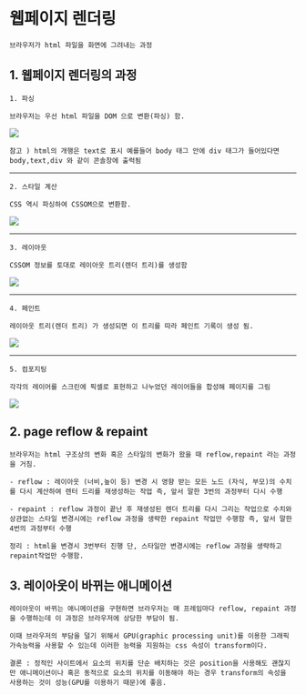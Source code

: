 # 웹페이지 렌더링

    브라우저가 html 파일을 화면에 그려내는 과정

## 1. 웹페이지 렌더링의 과정

    1. 파싱

    브라우저는 우선 html 파일을 DOM 으로 변환(파싱) 함.

<img src="https://paullabworkspace.notion.site/image/https%3A%2F%2Fs3-us-west-2.amazonaws.com%2Fsecure.notion-static.com%2F232ac5cc-6997-49a9-8d1f-0e19b8453ee4%2F%E1%84%89%E1%85%B3%E1%84%8F%E1%85%B3%E1%84%85%E1%85%B5%E1%86%AB%E1%84%89%E1%85%A3%E1%86%BA_2021-11-03_%E1%84%8B%E1%85%A9%E1%84%8C%E1%85%A5%E1%86%AB_10.05.59.png?table=block&id=93ee3cb9-1df5-4481-8a70-7584e0738c50&spaceId=579fe283-28aa-489d-ae65-d683304becfc&width=1710&userId=&cache=v2">

    참고 ) html의 개행은 text로 표시 예를들어 body 태그 안에 div 태그가 들어있다면 body,text,div 와 같이 콘솔창에 출력됨

---

    2. 스타일 계산

    CSS 역시 파싱하여 CSSOM으로 변환함.

<img src="https://paullabworkspace.notion.site/image/https%3A%2F%2Fs3-us-west-2.amazonaws.com%2Fsecure.notion-static.com%2Ff955b3bf-f95e-487f-b003-d8e77c93613c%2F%E1%84%89%E1%85%B3%E1%84%8F%E1%85%B3%E1%84%85%E1%85%B5%E1%86%AB%E1%84%89%E1%85%A3%E1%86%BA_2021-11-03_%E1%84%8B%E1%85%A9%E1%84%8C%E1%85%A5%E1%86%AB_10.07.24.png?table=block&id=e2daf4ee-ab74-4f07-b2b1-354de64c9801&spaceId=579fe283-28aa-489d-ae65-d683304becfc&width=1710&userId=&cache=v2">

---

    3. 레이아웃

    CSSOM 정보를 토대로 레이아웃 트리(렌더 트리)를 생성함

<img src="https://paullabworkspace.notion.site/image/https%3A%2F%2Fs3-us-west-2.amazonaws.com%2Fsecure.notion-static.com%2F7293b40d-02de-472a-ae2d-caf5ae75276c%2F%E1%84%89%E1%85%B3%E1%84%8F%E1%85%B3%E1%84%85%E1%85%B5%E1%86%AB%E1%84%89%E1%85%A3%E1%86%BA_2021-11-03_%E1%84%8B%E1%85%A9%E1%84%8C%E1%85%A5%E1%86%AB_10.10.08.png?table=block&id=0cc4f37c-162e-4183-9153-8c793e092838&spaceId=579fe283-28aa-489d-ae65-d683304becfc&width=1710&userId=&cache=v2">

---

    4. 페인트

    레이아웃 트리(렌더 트리) 가 생성되면 이 트리를 따라 페인트 기록이 생성 됨.

<img src="https://paullabworkspace.notion.site/image/https%3A%2F%2Fs3-us-west-2.amazonaws.com%2Fsecure.notion-static.com%2F2bfd53f2-d483-48e5-8acb-7e7e4fda0c95%2F%E1%84%89%E1%85%B3%E1%84%8F%E1%85%B3%E1%84%85%E1%85%B5%E1%86%AB%E1%84%89%E1%85%A3%E1%86%BA_2021-11-03_%E1%84%8B%E1%85%A9%E1%84%8C%E1%85%A5%E1%86%AB_10.10.58.png?table=block&id=6eb695be-26ac-4b1e-a5c2-eb86155279e1&spaceId=579fe283-28aa-489d-ae65-d683304becfc&width=1710&userId=&cache=v2">

---

    5. 컴포지팅

    각각의 레이어를 스크린에 픽셀로 표현하고 나누었던 레이어들을 합성해 페이지를 그림

<img src="https://paullabworkspace.notion.site/image/https%3A%2F%2Fs3-us-west-2.amazonaws.com%2Fsecure.notion-static.com%2Fe12ca070-09e1-437b-afaf-2b57be67d0b8%2F%E1%84%89%E1%85%B3%E1%84%8F%E1%85%B3%E1%84%85%E1%85%B5%E1%86%AB%E1%84%89%E1%85%A3%E1%86%BA_2022-05-19_%E1%84%8B%E1%85%A9%E1%84%8C%E1%85%A5%E1%86%AB_2.12.00.png?table=block&id=a2ea3fff-4f05-486d-8d29-817b96ab8080&spaceId=579fe283-28aa-489d-ae65-d683304becfc&width=960&userId=&cache=v2">

## 2. page reflow & repaint

    브라우저는 html 구조상의 변화 혹은 스타일의 변화가 왔을 때 reflow,repaint 라는 과정을 거침.

    - reflow : 레이아웃 (너비,높이 등) 변경 시 영향 받는 모든 노드 (자식, 부모)의 수치를 다시 계산하여 렌터 드리를 재생성하는 작업 즉, 앞서 말한 3번의 과정부터 다시 수행

    - repaint : reflow 과정이 끝난 후 재생성된 렌더 트리를 다시 그리는 작업으로 수치와 상관없는 스타일 변경시에는 reflow 과정을 생략한 repaint 작업만 수행함 즉, 앞서 말한 4번의 과정부터 수행

    정리 : html을 변경시 3번부터 진행 단, 스타일만 변경시에는 reflow 과정을 생략하고 repaint작업만 수행함.

## 3. 레이아웃이 바뀌는 애니메이션

    레이아웃이 바뀌는 애니메이션을 구현하면 브라우저는 매 프레임마다 reflow, repaint 과정을 수행하는데 이 과정은 브라우저에 상당한 부담이 됨.

    이때 브라우저의 부담을 덜기 위해서 GPU(graphic processing unit)를 이용한 그래픽 가속능력을 사용할 수 있는데 이러한 능력을 지원하는 css 속성이 transform이다.

    결론 : 정적인 사이트에서 요소의 위치를 단순 배치하는 것은 position을 사용해도 괜찮지만 애니메이션이나 혹은 동적으로 요소의 위치를 이동해야 하는 경우 transform의 속성을 사용하는 것이 성능(GPU를 이용하기 때문)에 좋음.
